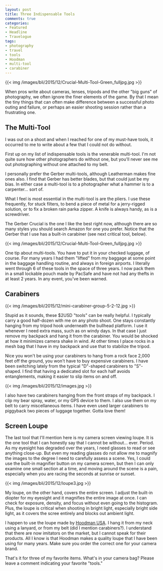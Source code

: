 ```yaml
---
layout: post
title: Three Indispensable Tools
comments: true
categories:
- Featured
- Headline
- Travelogue
tags:
- photography
- travel
- tools
- Hoodman
- multi-tool
- carabiner
---
```


{{<  img /images/bli/2015/12/Crucial-Multi-Tool-Green_fulljpg.jpg  >}}

When pros write about cameras, lenses, tripods and the other "big guns" of photography, we often ignore the finer elements of the game. By that I mean the tiny things that can often make difference between a successful photo outing and failure, or perhaps an easier shooting session rather than a frustrating one. 

<!--more-->

## The Multi-Tool

I was out on a shoot and when I reached for one of my must-have tools, it occurred to me to write about a few that I could not do without. 

First up on my list of indispensable tools is the venerable multi-tool. I'm not quite sure how other photographers do without one, but you'll never see me out photographing without one attached to my belt. 

I personally prefer the Gerber multi-tools, although Leatherman makes fine ones also. I find that Gerber has better blades, but that could just be my bias. In either case a multi-tool is to a photographer what a hammer is to a carpenter... sort of. 

What I feel is most essential in the multi-tool is are the pliers. I use these frequently, for stuck filters, to bend a piece of metal for a jerry-rigged solution, or to fix a broken rain parka zipper. A knife is always handy, as is a screwdriver. 

The Gerber Crucial is the one I like the best right now, although there are so many styles you should search Amazon for one you prefer. Notice that the Gerber that I use has a built-in carabiner (see next critical tool, below).

{{<  img /images/bli/2015/12/Crucial-Multi-Tool-Green_fulljpg.jpg  >}}

One tip about multi-tools. You have to put it in your checked luggage, of course. For many years I had them "lifted" from my baggage at some point in the baggage handling routine, and always in foreign airports. I literally went through 6 of these tools in the space of three years. I now pack them in a small lockable pouch made by PacSafe and have not had any thefts in at least 2 years. In any event, you've been warned. 

## Carabiners

{{<  img /images/bli/2015/12/mini-carabiner-group-5-2-12.jpg  >}}

Stupid as it sounds, these $2USD "tools" can be really helpful. I typically carry a good half-dozen with me on any photo shoot. One stays constantly hanging from my tripod hook underneath the bullhead platform. I use it whenever I need extra mass, such as on windy days. In that case I just remove my backpack and hang it from the carabiner. You would be shocked at how it minimizes camera shake in wind. At other times I place rocks in a mesh bag that I have in my backpack and use that to stabilize the tripod. 

Nice you won't be using your carabiners to hang from a rock face 2,000 feet off the ground, you won't have to buy expensive carabiners. I have been switching lately from the typical "D"-shaped carabiners to "S"-shaped. I find that having a dedicated slot for each half avoids entanglements, making it easier to slip items on and off. 

{{<  img /images/bli/2015/12/images.jpg  >}}

I also have two carabiners hanging from the front straps of my backpack. I clip my bear spray, water, or my GPS device to them. I also use them on my belt to carry miscellaneous items. I have even used larger carabiners to piggyback two pieces of luggage together. Gotta love them!

## Screen Loupe

The last tool that I'll mention here is my camera screen viewing loupe. It is the one tool that I can honestly say that I cannot be without... ever. Period. As my eyesight has degraded over the years, I need glasses to read or see anything close-up. But even my reading glasses do not allow me to magnify the images to the degree I need to carefully assess a scene. Yes, I could use the built-in magnifier button on my camera screen, but then I can only examine one small section at a time, and moving around the scene is a pain, especially when you are racing the seconds at sunrise or sunset. 

{{<  img /images/bli/2015/12/loupe3.jpg  >}}

My loupe, on the other hand, covers the entire screen. I adjust the built-in diopter for my eyesight and it magnifies the entire image at once. I can check for exposure, density, and focus without even going to the histogram. Plus, the loupe is critical when shooting in bright light, especially bright side light, as it covers the scree entirely and blocks out ambient light. 

I happen to use the loupe made by [Hoodman USA](http://hoodmanusa.com/cgi/commerce.cgi?preadd=action&key=HLPP3M). I hang it from my neck using a lanyard, or from my belt (did I mention carabiners?). I understand that there are now imitators on the market, but I cannot speak for their products. All I know is that Hoodman makes a quality loupe that I have been using for many years. Make sure you order the correct one for your camera brand. 

That's it for three of my favorite items. What's in your camera bag? Please leave a comment indicating your favorite "tools."


